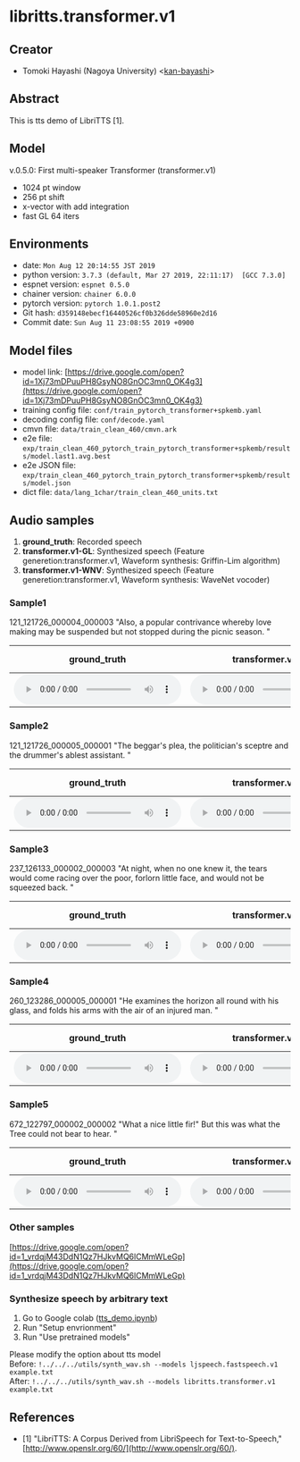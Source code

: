 # libritts.transformer.v1

## Creator

- Tomoki Hayashi (Nagoya University) <[kan-bayashi](https://github.com/kan-bayashi)>  

## Abstract

This is tts demo of LibriTTS [1].

## Model

v.0.5.0: First multi-speaker Transformer (transformer.v1)   
- 1024 pt window   
- 256 pt shift   
- x-vector with add integration   
- fast GL 64 iters  

## Environments

- date: `Mon Aug 12 20:14:55 JST 2019`
- python version: `3.7.3 (default, Mar 27 2019, 22:11:17)  [GCC 7.3.0]`
- espnet version: `espnet 0.5.0`
- chainer version: `chainer 6.0.0`
- pytorch version: `pytorch 1.0.1.post2`
- Git hash: `d359148ebecf16440526cf0b326dde58960e2d16`
- Commit date: `Sun Aug 11 23:08:55 2019 +0900`

## Model files

- model link: [https://drive.google.com/open?id=1Xj73mDPuuPH8GsyNO8GnOC3mn0_OK4g3](https://drive.google.com/open?id=1Xj73mDPuuPH8GsyNO8GnOC3mn0_OK4g3)
- training config file: `conf/train_pytorch_transformer+spkemb.yaml`
- decoding config file: `conf/decode.yaml`
- cmvn file: `data/train_clean_460/cmvn.ark`
- e2e file: `exp/train_clean_460_pytorch_train_pytorch_transformer+spkemb/results/model.last1.avg.best`
- e2e JSON file: `exp/train_clean_460_pytorch_train_pytorch_transformer+spkemb/results/model.json`
- dict file: `data/lang_1char/train_clean_460_units.txt`

## Audio samples

1. **ground_truth**: Recorded speech
2. **transformer.v1-GL**: Synthesized speech (Feature generetion:transformer.v1, Waveform synthesis: Griffin-Lim algorithm)
3. **transformer.v1-WNV**: Synthesized speech (Feature generetion:transformer.v1, Waveform synthesis: WaveNet vocoder)

### Sample1  

121_121726_000004_000003 "Also, a popular contrivance whereby love making may be suspended but not stopped during the picnic season. "

| **ground_truth** | **transformer.v1-GL** | **transformer.v1-WNV** |  
| --- | --- | --- |  
| <audio controls=""> <source src="../../../data/libritts/audio/ground_truth/121_121726_000004_000003.wav"> </audio> | <audio controls=""> <source src="../../../data/libritts/audio/transformer.v1-GL/121_121726_000004_000003.wav"> </audio> | NULL |  

### Sample2  

121_121726_000005_000001 "The beggar's plea, the politician's sceptre and the drummer's ablest assistant. "

| **ground_truth** | **transformer.v1-GL** | **transformer.v1-WNV** |  
| --- | --- | --- |  
| <audio controls=""> <source src="../../../data/libritts/audio/ground_truth/121_121726_000005_000001.wav"> </audio> | <audio controls=""> <source src="../../../data/libritts/audio/transformer.v1-GL/121_121726_000005_000001.wav"> </audio> | NULL |  

### Sample3  

237_126133_000002_000003 "At night, when no one knew it, the tears would come racing over the poor, forlorn little face, and would not be squeezed back. "

| **ground_truth** | **transformer.v1-GL** | **transformer.v1-WNV** |  
| --- | --- | --- |  
| <audio controls=""> <source src="../../../data/libritts/audio/ground_truth/237_126133_000002_000003.wav"> </audio> | <audio controls=""> <source src="../../../data/libritts/audio/transformer.v1-GL/237_126133_000002_000003.wav"> </audio> | NULL |  

### Sample4  

260_123286_000005_000001 "He examines the horizon all round with his glass, and folds his arms with the air of an injured man. "

| **ground_truth** | **transformer.v1-GL** | **transformer.v1-WNV** |  
| --- | --- | --- |  
| <audio controls=""> <source src="../../../data/libritts/audio/ground_truth/260_123286_000005_000001.wav"> </audio> | <audio controls=""> <source src="../../../data/libritts/audio/transformer.v1-GL/260_123286_000005_000001.wav"> </audio> | NULL |  

### Sample5  

672_122797_000002_000002 "What a nice little fir!" But this was what the Tree could not bear to hear. "

| **ground_truth** | **transformer.v1-GL** | **transformer.v1-WNV** |  
| --- | --- | --- |  
| <audio controls=""> <source src="../../../data/libritts/audio/ground_truth/672_122797_000002_000002.wav"> </audio> | <audio controls=""> <source src="../../../data/libritts/audio/transformer.v1-GL/672_122797_000002_000002.wav"> </audio> | NULL |  

### Other samples

[https://drive.google.com/open?id=1_vrdqjM43DdN1Qz7HJkvMQ6lCMmWLeGp](https://drive.google.com/open?id=1_vrdqjM43DdN1Qz7HJkvMQ6lCMmWLeGp)

### Synthesize speech by arbitrary text 

1. Go to Google colab ([tts_demo.ipynb](https://colab.research.google.com/github/espnet/interspeech2019-tutorial/blob/kan-bayashi/tts/tts_demo.ipynb))
2. Run "Setup envrionment"
3. Run "Use pretrained models"

Please modify the option about tts model  
Before: `!../../../utils/synth_wav.sh --models ljspeech.fastspeech.v1 example.txt`  
After:  `!../../../utils/synth_wav.sh --models libritts.transformer.v1 example.txt`  

## References

- [1] "LibriTTS: A Corpus Derived from LibriSpeech for Text-to-Speech," [http://www.openslr.org/60/](http://www.openslr.org/60/).

